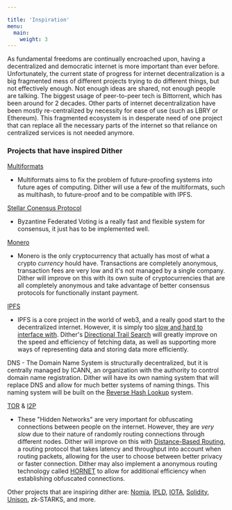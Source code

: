 ```yaml
---

title: 'Inspiration'
menu:
  main:
    weight: 3
---
```


As fundamental freedoms are continually encroached upon, having a decentralized and democratic internet is more important than ever before. Unfortunately, the current state of progress for internet decentralization is a big fragmented mess of different projects trying to do different things, but not effectively enough. Not enough ideas are shared, not enough people are talking. The biggest usage of peer-to-peer tech is Bittorrent, which has been around for 2 decades. Other parts of internet decentralization have been mostly re-centralized by necessity for ease of use (such as LBRY or Ethereum). This fragmented ecosystem is in desperate need of one project that can replace all the necessary parts of the internet so that reliance on centralized services is not needed anymore.
### Projects that have inspired Dither
[Multiformats](https://multiformats.io/')
 - Multiformats aims to fix the problem of future-proofing systems into future ages of computing. Dither will use a few of the multiformats, such as multihash, to future-proof and to be compatible with IPFS.

[Stellar Conensus Protocol](https://www.stellar.org/)
 - Byzantine Federated Voting is a really fast and flexible system for consensus, it just has to be implemented well.

[Monero](https://www.getmonero.org/)
 - Monero is the only cryptocurrency that actually has most of what a crypto *currency* hould have. Transactions are completely anonymous, transaction fees are very low and it&apos;s not managed by a single company. Dither will improve on this with its own suite of cryptocurrencies that are all completely anonymous and take advantage of better consensus protocols for functionally instant payment.

[IPFS](https://ipfs.io/)
 - IPFS is a core project in the world of web3, and a really good start to the decentralized internet. However, it is simply too [slow and hard to interface with](https://www.publish0x.com/ecosystem-overviews-and-analysis/the-precarious-state-of-ipfs-in-the-year-2020-xmvxeg). Dither's [Directional Trail Search](docs/spec/dither/routing/distance-based-routing.md) will greatly improve on the speed and efficiency of fetching data, as well as supporting more ways of representing data and storing data more efficiently.

DNS - The Domain Name System is structurally decentralized, but it is centrally managed by ICANN, an organization with the authority to control domain name registration. Dither will have its own naming system that will replace DNS and allow for much better systems of naming things. This naming system will be built on the [Reverse Hash Lookup](docs/spec/dither/reverse-hash-lookup.md) system.

[TOR](https://www.torproject.org/) & [I2P](https://geti2p.net/en/)
 - These "Hidden Networks" are very important for obfuscating connections between people on the internet. However, they are *very slow* due to their nature of randomly routing connections through different nodes. Dither will improve on this with [Distance-Based Routing](docs/spec/dither/routing/distance-based-routing.html), a routing protocol that takes latency and throughput into account when routing packets, allowing for the user to choose between better privacy or faster connection. Dither may also implement a anonymous routing technology called [HORNET](https://arxiv.org/pdf/1507.05724v3.pdf) to allow for additional efficiency when establishing obfuscated connections.

Other projects that are inspiring dither are:
[Nomia](https://github.com/scarf-sh/nomia),
[IPLD](https://ipld.io/),
[IOTA](https://www.youtube.com/watch?v=CZxH1V_zoug),
[Solidity](https://soliditylang.org/),
[Unison](https://www.unisonweb.org/),
zk-STARKS, and more.
